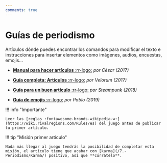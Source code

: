 ```yaml
---
comments: true
---
```


# Guías de periodismo

Artículos dónde puedes encontrar los comandos para modificar el texto e instrucciones para insertar elementos como imágenes, audios, encuestas, emojis...

- [**Manual para hacer artículos** :rr-logo:](https://rivalregions.com/#news/show/451532) _por César (2017)_

- [**Guía completa: Artículos** :rr-logo:](https://rivalregions.com/#news/show/433577) _por Velorum (2017)_

- [**Guía para un buen artículo** :rr-logo:](https://rivalregions.com/#news/show/843759) _por Steampunk (2018)_

- [**Guía de emojis** :rr-logo:](https://rivalregions.com/#news/show/1993164) _por Pablo (2019)_

!!! info "Importante"

    Leer las [reglas :fontawesome-brands-wikipedia-w:](https://wiki.rivalregions.com/Rules/es) del juego antes de publicar tu primer artículo.

!!! tip "Misión primer artículo"

    Nada más llegar al juego tendrás la posibilidad de completar esta misión, el artículo tiene que acabar con [karma](/7.-Periodismo/Karma/) positivo, así que **cúrratelo**.

